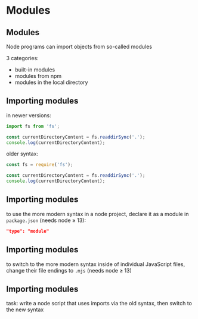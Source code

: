 # Modules

## Modules

Node programs can import objects from so-called modules

3 categories:

- built-in modules
- modules from npm
- modules in the local directory

## Importing modules

in newer versions:

```js
import fs from 'fs';

const currentDirectoryContent = fs.readdirSync('.');
console.log(currentDirectoryContent);
```

older syntax:

```js
const fs = require('fs');

const currentDirectoryContent = fs.readdirSync('.');
console.log(currentDirectoryContent);
```

## Importing modules

to use the more modern syntax in a node project, declare it as a module in `package.json` (needs node ≥ 13):

```json
"type": "module"
```

## Importing modules

to switch to the more modern syntax inside of individual JavaScript files, change their file endings to `.mjs` (needs node ≥ 13)

## Importing modules

task: write a node script that uses imports via the old syntax, then switch to the new syntax
